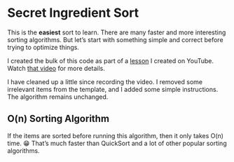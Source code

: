 # Secret Ingredient Sort

This is the __easiest__ sort to learn.
There are many faster and more interesting sorting algorithms.
But let’s start with something simple and correct before trying to optimize things.

I created the bulk of this code as part of a [lesson](https://youtu.be/TTJ4RVAplDI?si=hJsQeVHz1EiqV2vH) I created on YouTube.
Watch [that video](https://youtu.be/TTJ4RVAplDI?si=hJsQeVHz1EiqV2vH) for more details.

I have cleaned up a little since recording the video.
I removed some irrelevant items from the template, and I added some simple instructions.
The algorithm remains unchanged.

## O(n) Sorting Algorithm

If the items are sorted before running this algorithm, then it only takes O(n) time.
😁
That’s much faster than QuickSort and a lot of other popular sorting algorithms.